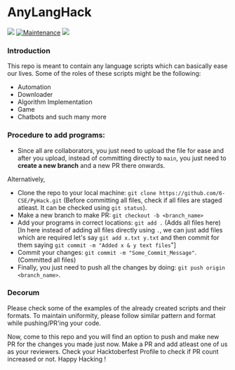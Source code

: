 # AnyLangHack
<img src="https://cdn.rawgit.com/sindresorhus/awesome/d7305f38d29fed78fa85652e3a63e154dd8e8829/media/badge.svg"> [![Maintenance](https://img.shields.io/badge/Maintained%3F-yes-green.svg)]() <img src="https://img.shields.io/github/license/payloadbox/xss-payload-list">

### Introduction

This repo is meant to contain </b>any language</b> scripts which can basically ease our lives. Some of the roles of these scripts might be the following:
* Automation
* Downloader
* Algorithm Implementation
* Game
* Chatbots and such many more

### Procedure to add programs:

- Since all are collaborators, you just need to upload the file for ease and after you upload, instead of committing directly to `main`, you just need to <b>create a new branch</b> and a new PR there onwards.

Alternatively,

- Clone the repo to your local machine: `git clone https://github.com/6-CSE/PyHack.git`
(Before committing all files, check if all files are staged atleast. It can be checked using `git status`).
- Make a new branch to make PR: `git checkout -b <branch_name>`
- Add your programs in correct locations: `git add .` (Adds all files here)
[In here instead of adding all files directly using `.`, we can just add files which are required let's say `git add x.txt y.txt` and then commit for them saying `git commit -m "Added x & y text files`"]
- Commit your changes: `git commit -m "Some_Commit_Message"`. (Committed all files)
- Finally, you just need to push all the changes by doing: `git push origin <branch_name>`. 

### Decorum

Please check some of the examples of the already created scripts and their formats. To maintain uniformity, please follow similar pattern and format while pushing/PR'ing your code.

Now, come to this repo and you will find an option to push and make new PR for the changes you made just now. Make a PR and add atleast one of us as your reviewers.
Check your Hacktoberfest Profile to check if PR count increased or not. Happy Hacking !


